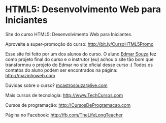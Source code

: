 # HTML5: Desenvolvimento Web para Iniciantes

Site do curso HTML5: Desenvolvimento Web para Iniciantes.

Aproveite a super-promoção do curso: http://bit.ly/CursoHTML5Promo

Esse site foi feito por um dos alunos do curso. O aluno [Edmar Souza](http://github.com/mazinhoweb)
fez como projeto final do curso e o instrutor (eu) achou o site tão bom
que transformou o projeto do Edmar no site oficial desse curso :)
Todos os contatos do aluno podem ser encontrados na página: http://mazinhoweb.com

Dúvidas sobre o curso? mcastrosouza@live.com

Mais cursos de tecnologia: http://www.TechCursos.com

Cursos de programação: http://CursosDeProgramacao.com

Página no Facebook: http://fb.com/TheLifeLongTeacher
